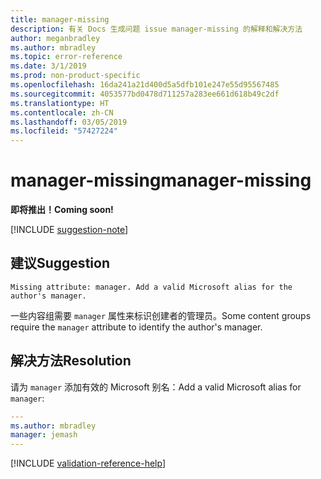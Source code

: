 ```yaml
---
title: manager-missing
description: 有关 Docs 生成问题 issue manager-missing 的解释和解决方法
author: meganbradley
ms.author: mbradley
ms.topic: error-reference
ms.date: 3/1/2019
ms.prod: non-product-specific
ms.openlocfilehash: 16da241a21d400d5a5dfb101e247e55d95567485
ms.sourcegitcommit: 4053577bd0478d711257a283ee661d618b49c2df
ms.translationtype: HT
ms.contentlocale: zh-CN
ms.lasthandoff: 03/05/2019
ms.locfileid: "57427224"
---
```

# <a name="manager-missing"></a><span data-ttu-id="a4355-103">manager-missing</span><span class="sxs-lookup"><span data-stu-id="a4355-103">manager-missing</span></span>

<span data-ttu-id="a4355-104">**即将推出！**</span><span class="sxs-lookup"><span data-stu-id="a4355-104">**Coming soon!**</span></span>

[!INCLUDE [suggestion-note](includes/suggestion-note.md)]

## <a name="suggestion"></a><span data-ttu-id="a4355-105">建议</span><span class="sxs-lookup"><span data-stu-id="a4355-105">Suggestion</span></span>

`Missing attribute: manager. Add a valid Microsoft alias for the author's manager.`

<span data-ttu-id="a4355-106">一些内容组需要 `manager` 属性来标识创建者的管理员。</span><span class="sxs-lookup"><span data-stu-id="a4355-106">Some content groups require the `manager` attribute to identify the author's manager.</span></span>

## <a name="resolution"></a><span data-ttu-id="a4355-107">解决方法</span><span class="sxs-lookup"><span data-stu-id="a4355-107">Resolution</span></span>

<span data-ttu-id="a4355-108">请为 `manager` 添加有效的 Microsoft 别名：</span><span class="sxs-lookup"><span data-stu-id="a4355-108">Add a valid Microsoft alias for `manager`:</span></span>

```yml
---
ms.author: mbradley
manager: jemash
---
```

<!--make sure to add this file to your includes folder and verify the path-->
[!INCLUDE [validation-reference-help](includes/validation-reference-help.md)]
